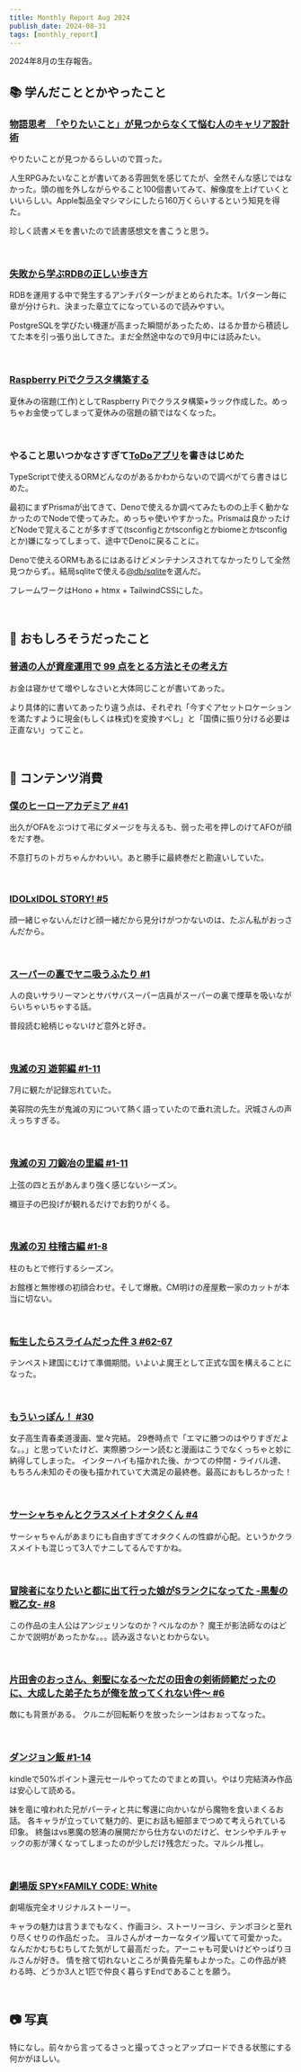 ```yaml
---
title: Monthly Report Aug 2024
publish_date: 2024-08-31
tags: [monthly_report]
---
```


2024年8月の生存報告。

## 📚 学んだこととかやったこと

### [物語思考　「やりたいこと」が見つからなくて悩む人のキャリア設計術](https://amzn.to/4dkcgnZ)

やりたいことが見つかるらしいので買った。

人生RPGみたいなことが書いてある雰囲気を感じてたが、全然そんな感じではなかった。頭の枷を外しながらやること100個書いてみて、解像度を上げていくといいらしい。Apple製品全マシマシにしたら160万くらいするという知見を得た。

珍しく読書メモを書いたので読書感想文を書こうと思う。

<br />

### [失敗から学ぶRDBの正しい歩き方](https://amzn.to/3XBMN4J)

RDBを運用する中で発生するアンチパターンがまとめられた本。1パターン毎に章が分けられ、決まった章立てになっているので読みやすい。

PostgreSQLを学びたい機運が高まった瞬間があったため、はるか昔から積読してた本を引っ張り出してきた。まだ全然途中なので9月中には読みたい。

<br />

### [Raspberry Piでクラスタ構築する](https://blog.ryoo.cc/2024-08-13_raspi-rack.md)

夏休みの宿題(工作)としてRaspberry Piでクラスタ構築+ラック作成した。めっちゃお金使ってしまって夏休みの宿題の額ではなくなった。

<br />

### やること思いつかなさすぎて[ToDoアプリ](https://github.com/ryoo14/royo)を書きはじめた

TypeScriptで使えるORMどんなのがあるかわからないので調べがてら書きはじめた。

最初にまずPrismaが出てきて、Denoで使えるか調べてみたものの上手く動かなかったのでNodeで使ってみた。めっちゃ使いやすかった。Prismaは良かったけどNodeで覚えることが多すぎて(tsconfigとかtsconfigとかbiomeとかtsconfigとか)嫌になってしまって、途中でDenoに戻ることに。

Denoで使えるORMもあるにはあるけどメンテナンスされてなかったりして全然見つからず。。結局sqliteで使える[@db/sqlite](https://jsr.io/@db/sqlite)を選んだ。

フレームワークはHono + htmx + TailwindCSSにした。

<br />

## 🧐 おもしろそうだったこと

### [普通の人が資産運用で 99 点をとる方法とその考え方](https://hayatoito.github.io/2020/investing/)

お金は寝かせて増やしなさいと大体同じことが書いてあった。

より具体的に書いてあったり違う点は、それぞれ「今すぐアセットロケーションを満たすように現金(もしくは株式)を変換すべし」と「国債に振り分ける必要は正直ない」ってこと。

<br />

## 👾 コンテンツ消費

### [僕のヒーローアカデミア #41](https://amzn.to/3YINAkZ)

出久がOFAをぶつけて弔にダメージを与えるも、弱った弔を押しのけてAFOが顔をだす巻。

不意打ちのトガちゃんかわいい。あと勝手に最終巻だと勘違いしていた。

<br />

### [IDOLxIDOL STORY! #5](https://amzn.to/4cjtD7L)

顔一緒じゃないんだけど顔一緒だから見分けがつかないのは、たぶん私がおっさんだから。

<br />

### [スーパーの裏でヤニ吸うふたり #1](https://amzn.to/4cmSPKu)

人の良いサラリーマンとサバサバスーパー店員がスーパーの裏で煙草を吸いながらいちゃいちゃする話。

普段読む絵柄じゃないけど意外と好き。

<br />

### [鬼滅の刃 遊郭編 #1-11](https://annict.com/works/7969)

7月に観たが記録忘れていた。

美容院の先生が鬼滅の刃について熱く語っていたので垂れ流した。沢城さんの声えっちすぎる。

<br />

### [鬼滅の刃 刀鍛冶の里編 #1-11](https://annict.com/works/9328)

上弦の四と五があんまり強く感じないシーズン。

禰󠄀豆子の巴投げが観れるだけでお釣りがくる。

<br />

### [鬼滅の刃 柱稽古編 #1-8](https://annict.com/works/10924)

柱のもとで修行するシーズン。

お館様と無惨様の初顔合わせ。そして爆散。CM明けの産屋敷一家のカットが本当に切ない。

<br />

### [転生したらスライムだった件 3 #62-67](https://annict.com/works/10176)

テンペスト建国にむけて準備期間。いよいよ魔王として正式な国を構えることになった。

<br />

### [もういっぽん！ #30](https://amzn.to/3XlcjtF)

女子高生青春柔道漫画、堂々完結。
29巻時点で「エマに勝つのはやりすぎだよな。。」と思っていたけど、実際勝つシーン読むと漫画はこうでなくっちゃと妙に納得してしまった。
インターハイも描かれた後、かつての仲間・ライバル達、もちろん未知のその後も描かれていて大満足の最終巻。最高におもしろかった！

<br />

### [サーシャちゃんとクラスメイトオタクくん #4](https://amzn.to/3MhbZa9)

サーシャちゃんがあまりにも自由すぎてオタクくんの性癖が心配。というかクラスメイトも混じって3人でナニしてるんですかね。

<br />

### [冒険者になりたいと都に出て行った娘がSランクになってた -黒髪の戦乙女- #8](https://amzn.to/4dB5afz)

この作品の主人公はアンジェリンなのか？ベルなのか？
魔王が影法師なのはどこかで説明があったかな。。。読み返さないとわからない。

<br />

### [片田舎のおっさん、剣聖になる～ただの田舎の剣術師範だったのに、大成した弟子たちが俺を放ってくれない件～ #6](https://amzn.to/3Z0PCxi)

敵にも背景がある。
クルニが回転斬りを放ったシーンはおぉってなった。

<br />

### [ダンジョン飯 #1-14](https://amzn.to/3XftYE7)

kindleで50%ポイント還元セールやってたのでまとめ買い。やはり完結済み作品は安心して読める。

妹を竜に喰われた兄がパーティと共に奪還に向かいながら魔物を食いまくるお話。
各キャラが立っていて魅力的、更にお話も細部までつめて考えられている印象。
終盤はvs悪魔の怒涛の展開だから仕方ないのだけど、センシやチルチャックの影が薄くなってしまったのが少しだけ残念だった。マルシル推し。

<br />

### [劇場版 SPY×FAMILY CODE: White](https://annict.com/works/10338)

劇場版完全オリジナルストーリー。

キャラの魅力は言うまでもなく、作画ヨシ、ストーリーヨシ、テンポヨシと至れり尽くせりの作品だった。
ヨルさんがオーカーなタイツ履いてて可愛かった。なんだかむちむちしてた気がして最高だった。アーニャも可愛いけどやっぱりヨルさんが好き。
情を捨て切れないところが黄昏先輩もよかった。この作品が終わる時、どうか3人と1匹で仲良く暮らすEndであることを願う。

<br />

## 📷 写真

特になし。前々から言ってるさっと撮ってさっとアップロードできる状態にする何かがほしい。
